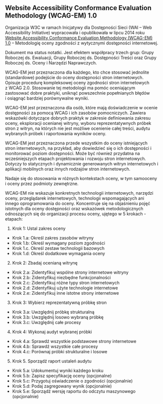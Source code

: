 ## Website Accessibility Conformance Evaluation Methodology (WCAG-EM) 1.0
Organizacja W3C w ramach Inicjatywy dla Dostępności Sieci (WAI – Web Accessibility Initiative) wypracowała i&nbsp;opublikowała w&nbsp;lipcu 2014 roku [Website Accessibility Conformance Evaluation Methodology (WCAG-EM) 1.0](https://www.w3.org/TR/WCAG-EM/) – Metodologię oceny zgodności z&nbsp;wytycznymi dostępności internetowej. 

Dokument ma status notatki. Jest efektem współpracy trzech grup: Grupy Roboczej ds. Ewaluacji, Grupy Roboczej ds. Dostępności Treści oraz Grupy Roboczej ds. Oceny i&nbsp;Narzędzi Naprawczych.

WCAG-EM jest przeznaczona dla każdego, kto chce stosować jednolite (standardowe) podejście do oceny dostępności stron internetowych. Opisuje procedurę kompleksowej oceny zgodności stron internetowych z&nbsp;WCAG 2.0. Stosowanie tej metodologii ma pomóc oceniającym zastosować dobre praktyki, uniknąć powszechnie popełnianych błędów i&nbsp;osiągnąć bardziej porównywalne wyniki. 

WCAG-EM jest przeznaczona dla osób, które mają doświadczenie w ocenie dostępności za pomocą WCAG i ich zasobów pomocniczych. Zawiera wskazówki dotyczące dobrych praktyk w zakresie definiowania zakresu oceny, eksploracji ocenianej witryny, wyboru reprezentatywnych próbek stron z witryn, na których nie jest możliwe ocenienie całej treści, audytu wybranych próbek i raportowania wyników oceny. 

WCAG-EM jest przeznaczona przede wszystkim do oceny istniejących stron internetowych, na przykład, aby dowiedzieć się o ich dostępności i monitorować poziom dostępności. Może być również przydatna na wcześniejszych etapach projektowania i rozwoju stron internetowych. Dotyczy to statycznych i dynamicznie generowanych witryn internetowych i aplikacji mobilnych oraz innych rodzajów stron internetowych. 

Nadaje się do stosowania w różnych kontekstach oceny, w tym samooceny i oceny przez podmioty zewnętrzne.

WCAG-EM nie wskazuje konkretnych technologii internetowych, narzędzi oceny, przeglądarek internetowych, technologii wspomagających ani innego oprogramowania do oceny. Koncentruje się na objaśnieniu pojęć istotnych dla oceny dostępności oraz wskazówek metodologicznych odnoszących się do organizacji procesu oceny, ujętego w 5 krokach - etapach:

1. Krok 1: Ustal zakres oceny
  - Krok 1.a: Określ zakres zasobów witryny
  - Krok 1.b: Określ wymagany poziom zgodności
  - Krok 1.c. Określ zestaw technologii bazowych
  - Krok 1.d: Określ dodatkowe wymagania oceny
2. Krok 2: Zbadaj ocenianą witrynę
  - Krok 2.a: Zidentyfikuj wspólne strony internetowe witryny
  - Krok 2.b: Zidentyfikuj niezbędne funkcjonalności
  - Krok 2.c: Zidentyfikuj różne typy stron internetowych
  - Krok 2.d: Zidentyfikuj użyte technologie internetowe
  - Krok 2.e: Zidentyfikuj inne istotne strony internetowe
3. Krok 3: Wybierz reprezentatywną próbkę stron
  - Krok 3.a: Uwzględnij próbkę strukturalną
  - Krok 3.b: Uwzględnij losowo wybraną próbkę
  - Krok 3.c: Uwzględnij całe procesy
4. Krok 4: Wykonaj audyt wybranej próbki
  - Krok 4.a: Sprawdź wszystkie podstawowe strony internetowe
  - Krok 4.b: Sprawdź wszystkie całe procesy
  - Krok 4.c: Porównaj próbki strukturalne i losowe
5. Krok 5. Sporządź raport ustaleń audytu
  - Krok 5.a: Udokumentuj wyniki każdego kroku
  - Krok 5.b: Zapisz specyfikację oceny (opcjonalne)
  - Krok 5.c: Przygotuj oświadczenie o zgodności (opcjonalnie)
  - Krok 5.d: Podaj zagregowany wynik (opcjonalnie)
  - Krok 5.e: Sporządź wersję raportu do odczytu maszynowego (opcjonalnie)



















